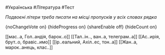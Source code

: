 #Українська #Література #Тест

*Подвоєні літери треба писати на місці пропусків у всіх словах рядка*

{noChangeVote on}
{hideProgress on}
{shareEnable off}
{hideCount on}

[[мас..а, Гол..андія, барок..о]]
[[Тал..ін.., ван..а, телеграм..а]]
[[Ас..ирія, брут..о, бравіс..имо]]
[[ір..еальний, Ахіл..ес, тон..а]]
[[Жан..а, марок..анець, клас..]]
